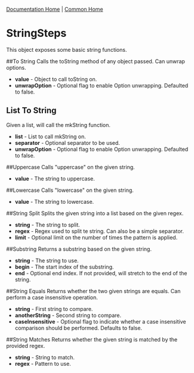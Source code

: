 [Documentation Home](../../docs/readme.md) | [Common Home](../readme.md)

# StringSteps
This object exposes some basic string functions.

##To String
Calls the toString method of any object passed. Can unwrap options.

* **value** - Object to call toString on.
* **unwrapOption** - Optional flag to enable Option unwrapping. Defaulted to false.

## List To String
Given a list, will call the mkString function.

* **list** - List to call mkString on.
* **separator** - Optional separator to be used.
* **unwrapOption** - Optional flag to enable Option unwrapping. Defaulted to false.


##Uppercase
Calls "uppercase" on the given string.

* **value** - The string to uppercase.

##Lowercase
Calls "lowercase" on the given string.

* **value** - The string to lowercase.

##String Split
Splits the given string into a list based on the given regex.

* **string** - The string to split.
* **regex** - Regex used to split te string. Can also be a simple separator.
* **limit** - Optional limit on the number of times the pattern is applied.

##Substring
Returns a substring based on the given string.

* **string** - The string to use.
* **begin** - The start index of the substring.
* **end** - Optional end index. If not provided, will stretch to the end of the string.

##String Equals
Returns whether the two given strings are equals. Can perform a case insensitive operation.

* **string** - First string to compare.
* **anotherString** - Second string to compare.
* **caseInsensitive** - Optional flag to indicate whether a case insensitive comparison should be performed.
 Defaults to false.
 
##String Matches
Returns whether the given string is matched by the provided regex.

* **string** - String to match.
* **regex** - Pattern to use.
